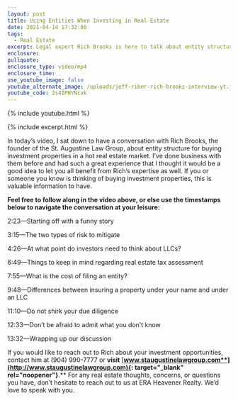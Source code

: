 ```yaml
---
layout: post
title: Using Entities When Investing in Real Estate
date: 2021-04-14 17:32:00
tags:
  - Real Estate
excerpt: Legal expert Rich Brooks is here to talk about entity structures.
enclosure:
pullquote:
enclosure_type: video/mp4
enclosure_time:
use_youtube_image: false
youtube_alternate_image: /uploads/jeff-riber-rich-brooks-interview-yt.jpg
youtube_code: 2s4IPHYNcvk
---
```

{% include youtube.html %}

{% include excerpt.html %}

In today’s video, I sat down to have a conversation with Rich Brooks, the founder of the St. Augustine Law Group, about entity structure for buying investment properties in a hot real estate market. I’ve done business with them before and had such a great experience that I thought it would be a good idea to let you all benefit from Rich’s expertise as well. If you or someone you know is thinking of buying investment properties, this is valuable information to have.

**Feel free to follow along in the video above, or else use the timestamps below to navigate the conversation at your leisure:**

2:23—Starting off with a funny story

3:15—The two types of risk to mitigate

4:26—At what point do investors need to think about LLCs?

6:49—Things to keep in mind regarding real estate tax assessment

7:55—What is the cost of filing an entity?

9:48—Differences between insuring a property under your name and under an LLC

11:10—Do not shirk your due diligence

12:33—Don’t be afraid to admit what you don’t know

13:32—Wrapping up our discussion

If you would like to reach out to Rich about your investment opportunities, contact him at (904) 990-7777 or&nbsp;**visit&nbsp;**[**www.staugustinelawgroup.com**](http://www.staugustinelawgroup.com){: target="_blank" rel="noopener"}**.**&nbsp;For any real estate thoughts, concerns, or questions you have, don’t hesitate to reach out to us at ERA Heavener Realty. We’d love to speak with you.
